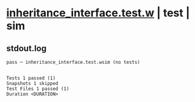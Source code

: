 # [inheritance_interface.test.w](../../../../../examples/tests/valid/inheritance_interface.test.w) | test | sim

## stdout.log
```log
pass ─ inheritance_interface.test.wsim (no tests)
 
 
Tests 1 passed (1)
Snapshots 1 skipped
Test Files 1 passed (1)
Duration <DURATION>
```

